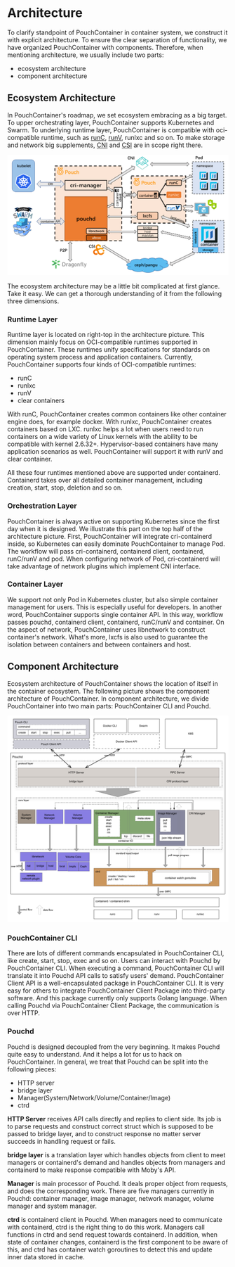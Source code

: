# Architecture

To clarify standpoint of PouchContainer in container system, we construct it with explicit architecture. To ensure the clear separation of functionality, we have organized PouchContainer with components. Therefore, when mentioning architecture, we usually include two parts:

* ecosystem architecture
* component architecture

## Ecosystem Architecture

In PouchContainer's roadmap, we set ecosystem embracing as a big target. To upper orchestrating layer, PouchContainer supports Kubernetes and Swarm. To underlying runtime layer, PouchContainer is compatible with oci-compatible runtime, such as [runC](https://github.com/opencontainers/runc), [runV](https://github.com/hyperhq/runv), runlxc and so on. To make storage and network big supplements, [CNI](https://github.com/containernetworking/cni) and [CSI](https://github.com/container-storage-interface) are in scope right there.

![Ecosystem Architecture](static_files/pouch_ecosystem_architecture.png)

The ecosystem architecture may be a little bit complicated at first glance. Take it easy. We can get a thorough understanding of it from the following three dimensions.

### Runtime Layer

Runtime layer is located on right-top in the architecture picture. This dimension mainly focus on OCI-compatible runtimes supported in PouchContainer. These runtimes unify specifications for standards on operating system process and application containers. Currently, PouchContainer supports four kinds of OCI-compatible runtimes:

* runC
* runlxc
* runV
* clear containers

With runC, PouchContainer creates common containers like other container engine does, for example docker. With runlxc, PouchContainer creates containers based on LXC. runlxc helps a lot when users need to run containers on a wide variety of Linux kernels with the ability to be compatible with kernel 2.6.32+. Hypervisor-based containers have many application scenarios as well. PouchContainer will support it with runV and clear container.

All these four runtimes mentioned above are supported under containerd. Containerd takes over all detailed container management, including creation, start, stop, deletion and so on.

### Orchestration Layer

PouchContainer is always active on supporting Kubernetes since the first day when it is designed. We illustrate this part on the top half of the architecture picture. First, PouchContainer will integrate cri-containerd inside, so Kubernetes can easily dominate PouchContainer to manage Pod. The workflow will pass cri-containerd, containerd client, containerd, runC/runV and pod. When configuring network of Pod, cri-containerd will take advantage of network plugins which implement CNI interface.

### Container Layer

We support not only Pod in Kubernetes cluster, but also simple container management for users. This is especially useful for developers. In another word, PouchContainer supports single container API. In this way, workflow passes pouchd, containerd client, containerd, runC/runV and container. On the aspect of network, PouchContainer uses libnetwork to construct container's network. What's more, lxcfs is also used to guarantee the isolation between containers and between containers and host.

## Component Architecture

Ecosystem architecture of PouchContainer shows the location of itself in the container ecosystem. The following picture shows the component architecture of PouchContainer. In component architecture, we divide PouchContainer into two main parts: PouchContainer CLI and Pouchd.

![Component Architecture](static_files/pouch_component_architecture.png)

### PouchContainer CLI

There are lots of different commands encapsulated in PouchContainer CLI, like create, start, stop, exec and so on. Users can interact with Pouchd by PouchContainer CLI. When executing a command, PouchContainer CLI will translate it into Pouchd API calls to satisfy users' demand. PouchContainer Client API is a well-encapsulated package in PouchContainer CLI. It is very easy for others to integrate PouchContainer Client Package into third-party software. And this package currently only supports Golang language. When calling Pouchd via PouchContainer Client Package, the communication is over HTTP.

### Pouchd

Pouchd is designed decoupled from the very beginning. It makes Pouchd quite easy to understand. And it helps a lot for us to hack on PouchContainer. In general, we treat that Pouchd can be split into the following pieces:

* HTTP server
* bridge layer
* Manager(System/Network/Volume/Container/Image)
* ctrd

**HTTP Server** receives API calls directly and replies to client side. Its job is to parse requests and construct correct struct which is supposed to be passed to bridge layer, and to construct response no matter server succeeds in handling request or fails.

**bridge layer** is a translation layer which handles objects from client to meet managers or containerd's demand and handles objects from managers and containerd to make response compatible with Moby's API.

**Manager** is main processor of Pouchd. It deals proper object from requests, and does the corresponding work. There are five managers currently in Pouchd: container manager, image manager, network manager, volume manager and system manager.

**ctrd** is containerd client in Pouchd. When managers need to communicate with containerd, ctrd is the right thing to do this work. Managers call functions in ctrd and send request towards containerd. In addition, when state of container changes, containerd is the first component to be aware of this, and ctrd has container watch goroutines to detect this and update inner data stored in cache.
